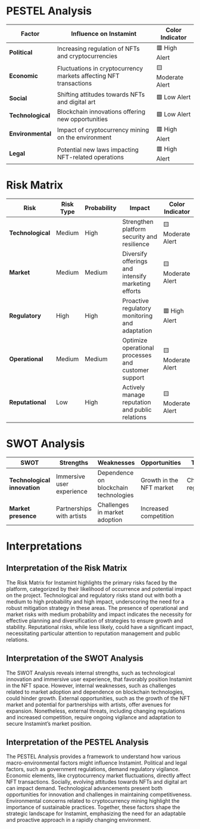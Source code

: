 # PESTEL Analysis

| Factor         | Influence on Instamint                                             | Color Indicator   |
| -------------- | ------------------------------------------------------------------ | ----------------- |
| **Political**  | Increasing regulation of NFTs and cryptocurrencies                  | 🟥 High Alert     |
| **Economic**   | Fluctuations in cryptocurrency markets affecting NFT transactions   | 🟨 Moderate Alert |
| **Social**     | Shifting attitudes towards NFTs and digital art                     | 🟩 Low Alert      |
| **Technological** | Blockchain innovations offering new opportunities                | 🟩 Low Alert      |
| **Environmental** | Impact of cryptocurrency mining on the environment              | 🟥 High Alert     |
| **Legal**      | Potential new laws impacting NFT-related operations                 | 🟥 High Alert     |

# Risk Matrix

| Risk          | Risk Type  | Probability | Impact |              Color Indicator   |
| ------------- | ---------- | ----------- | ------ | ----------------- |
| **Technological** | Medium    | High       | Strengthen platform security and resilience        | 🟨 Moderate Alert |
| **Market**    | Medium     | Medium     | Diversify offerings and intensify marketing efforts | 🟨 Moderate Alert |
| **Regulatory** | High      | High       | Proactive regulatory monitoring and adaptation      | 🟥 High Alert     |
| **Operational** | Medium   | Medium     | Optimize operational processes and customer support | 🟨 Moderate Alert |
| **Reputational** | Low      | High       | Actively manage reputation and public relations     | 🟨 Moderate Alert |

# SWOT Analysis

| SWOT           | Strengths                             | Weaknesses                            | Opportunities                         | Threats                                 |
| -------------- | ------------------------------------- | ------------------------------------- | ------------------------------------- | --------------------------------------- |
| **Technological innovation** | Immersive user experience              | Dependence on blockchain technologies | Growth in the NFT market               | Changing regulations                    |
| **Market presence** | Partnerships with artists              | Challenges in market adoption          | Increased competition                  |

# Interpretations

## Interpretation of the Risk Matrix

The Risk Matrix for Instamint highlights the primary risks faced by the platform, categorized by their likelihood of occurrence and potential impact on the project. Technological and regulatory risks stand out with both a medium to high probability and high impact, underscoring the need for a robust mitigation strategy in these areas. The presence of operational and market risks with medium probability and impact indicates the necessity for effective planning and diversification of strategies to ensure growth and stability. Reputational risks, while less likely, could have a significant impact, necessitating particular attention to reputation management and public relations.

## Interpretation of the SWOT Analysis

The SWOT Analysis reveals internal strengths, such as technological innovation and immersive user experience, that favorably position Instamint in the NFT space. However, internal weaknesses, such as challenges related to market adoption and dependence on blockchain technologies, could hinder growth. External opportunities, such as the growth of the NFT market and potential for partnerships with artists, offer avenues for expansion. Nonetheless, external threats, including changing regulations and increased competition, require ongoing vigilance and adaptation to secure Instamint’s market position.

## Interpretation of the PESTEL Analysis

The PESTEL Analysis provides a framework to understand how various macro-environmental factors might influence Instamint. Political and legal factors, such as government regulations, demand regulatory vigilance. Economic elements, like cryptocurrency market fluctuations, directly affect NFT transactions. Socially, evolving attitudes towards NFTs and digital art can impact demand. Technological advancements present both opportunities for innovation and challenges in maintaining competitiveness. Environmental concerns related to cryptocurrency mining highlight the importance of sustainable practices. Together, these factors shape the strategic landscape for Instamint, emphasizing the need for an adaptable and proactive approach in a rapidly changing environment.
